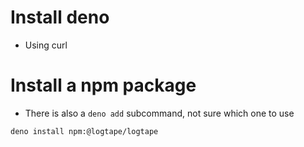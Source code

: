 Install deno
=====
* Using curl

Install a npm package
=====
* There is also a `deno add` subcommand, not sure which one to use
```sh
deno install npm:@logtape/logtape
```

